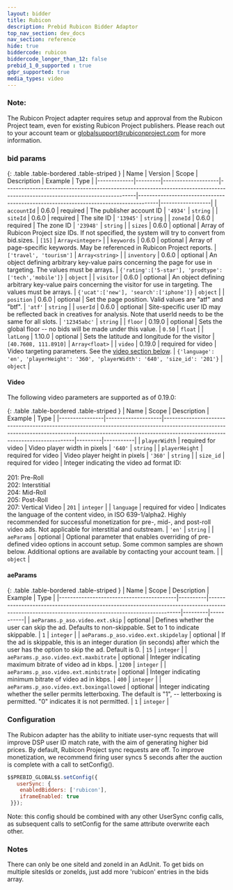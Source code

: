 ```yaml
---
layout: bidder
title: Rubicon
description: Prebid Rubicon Bidder Adaptor
top_nav_section: dev_docs
nav_section: reference
hide: true
biddercode: rubicon
biddercode_longer_than_12: false
prebid_1_0_supported : true
gdpr_supported: true
media_types: video
---
```



### Note:
The Rubicon Project adapter requires setup and approval from the Rubicon Project team, even for existing Rubicon Project publishers. Please reach out to your account team or globalsupport@rubiconproject.com for more information.

### bid params

{: .table .table-bordered .table-striped }
| Name        | Version | Scope              | Description                                                                                                                 | Example                                                                             | Type             |
|-------------|---------|--------------------|-----------------------------------------------------------------------------------------------------------------------------|-------------------------------------------------------------------------------------|------------------|
| `accountId` | 0.6.0   | required           | The publisher account ID                                                                                                    | `'4934'`                                                                            | `string`         |
| `siteId`    | 0.6.0   | required           | The site ID                                                                                                                 | `'13945'`                                                                           | `string`         |
| `zoneId`    | 0.6.0   | required           | The zone ID                                                                                                                 | `'23948'`                                                                           | `string`         |
| `sizes`     | 0.6.0   | optional           | Array of Rubicon Project size IDs. If not specified, the system will try to convert from bid.sizes.                         | `[15]`                                                                              | `Array<integer>` |
| `keywords`  | 0.6.0   | optional           | Array of page-specific keywords. May be referenced in Rubicon Project reports.                                              | `['travel', 'tourism']`                                                             | `Array<string>`  |
| `inventory` | 0.6.0   | optional           | An object defining arbitrary key-value pairs concerning the page for use in targeting. The values must be arrays.           | `{'rating':['5-star'], 'prodtype':['tech','mobile']}`                               | `object`         |
| `visitor`   | 0.6.0   | optional           | An object defining arbitrary key-value pairs concerning the visitor for use in targeting. The values must be arrays.        | `{'ucat':['new'], 'search':['iphone']}`                                             | `object`         |
| `position`  | 0.6.0   | optional           | Set the page position. Valid values are "atf" and "btf".                                                                    | `'atf'`                                                                             | `string`         |
| `userId`    | 0.6.0   | optional           | Site-specific user ID may be reflected back in creatives for analysis. Note that userId needs to be the same for all slots. | `'12345abc'`                                                                        | `string`         |
| `floor`     | 0.19.0  | optional           | Sets the global floor -- no bids will be made under this value.                                                             | `0.50`                                                                              | `float`          |
| `latLong`   | 1.10.0  | optional           | Sets the latitude and longitude for the visitor                                                                             | `[40.7608, 111.8910]`                                                               | `Array<float>`   |
| `video`     | 0.19.0  | required for video | Video targeting parameters. See the [video section below](#rubicon-video).                                                  | `{'language': 'en', 'playerHeight': '360', 'playerWidth': '640', 'size_id': '201'}` | `object`         |

<a name="rubicon-video"></a>

#### Video

The following video parameters are supported as of 0.19.0:

{: .table .table-bordered .table-striped }
| Name           | Scope              | Description                                                                                                                                                                                              | Example | Type      |
|----------------|--------------------|----------------------------------------------------------------------------------------------------------------------------------------------------------------------------------------------------------|---------|-----------|
| `playerWidth`  | required for video | Video player width in pixels                                                                                                                                                                             | `'640'` | `string`  |
| `playerHeight` | required for video | Video player height in pixels                                                                                                                                                                            | `'360'` | `string`  |
| `size_id`      | required for video | Integer indicating the video ad format ID:<br/><br/>201: Pre-Roll<br/>202: Interstitial <br/>204: Mid-Roll <br/>205: Post-Roll <br/>207: Vertical Video                                                  | `201`   | `integer` |
| `language`     | required for video | Indicates the language of the content video, in ISO 639-1/alpha2. Highly recommended for successful monetization for pre-, mid-, and post-roll video ads. Not applicable for interstitial and outstream. | `'en'`  | `string`  |
| `aeParams`     | optional           | Optional parameter that enables overriding of pre-defined video options in account setup. Some common samples are shown below. Additional options are available by contacting your account team.         |         | `object`  |

#### aeParams

{: .table .table-bordered .table-striped }
| Name                                     | Scope    | Description                                                                                                                                      | Example | Type      |
|------------------------------------------|----------|--------------------------------------------------------------------------------------------------------------------------------------------------|---------|-----------|
| `aeParams.p_aso.video.ext.skip`          | optional | Defines whether the user can skip the ad. Defaults to non-skippable. Set to 1 to indicate skippable.                                             | `1`     | `integer` |
| `aeParams.p_aso.video.ext.skipdelay`     | optional | If the ad is skippable, this is an integer duration (in seconds) after which the user has the option to skip the ad. Default is 0.               | `15`    | `integer` |
| `aeParams.p_aso.video.ext.maxbitrate`    | optional | Integer indicating maximum bitrate of video ad in kbps.                                                                                          | `1200`  | `integer` |
| `aeParams.p_aso.video.ext.minbitrate`    | optional | Integer indicating minimum bitrate of video ad in kbps.                                                                                          | `400`   | `integer` |
| `aeParams.p_aso.video.ext.boxingallowed` | optional | Integer indicating whether the seller permits letterboxing. The default is "1", -- letterboxing is permitted. "0" indicates it is not permitted. | `1`     | `integer` |

### Configuration

The Rubicon adapter has the ability to initiate user-sync requests that will improve DSP user ID match rate,
with the aim of generating higher bid prices. By default, Rubicon Project sync requests are off. To improve monetization, we recommend firing user syncs 5 seconds after the auction is complete with a call to setConfig().

```javascript
$$PREBID_GLOBAL$$.setConfig({
   userSync: {
    enabledBidders: ['rubicon'],
    iframeEnabled: true
 }});
```
Note: this config should be combined with any other UserSync config calls, as subsequent calls to setConfig for the same attribute overwrite each other.

### Notes

There can only be one siteId and zoneId in an AdUnit. To get bids on multiple sitesIds or zoneIds, just add more 'rubicon' entries in the bids array.
